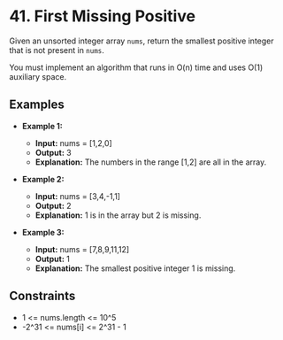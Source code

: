 # 41. First Missing Positive

Given an unsorted integer array `nums`, return the smallest positive integer that is not present in `nums`.

You must implement an algorithm that runs in O(n) time and uses O(1) auxiliary space.

## Examples

- **Example 1:**
  - **Input:** nums = [1,2,0]
  - **Output:** 3
  - **Explanation:** The numbers in the range [1,2] are all in the array.

- **Example 2:**
  - **Input:** nums = [3,4,-1,1]
  - **Output:** 2
  - **Explanation:** 1 is in the array but 2 is missing.

- **Example 3:**
  - **Input:** nums = [7,8,9,11,12]
  - **Output:** 1
  - **Explanation:** The smallest positive integer 1 is missing.

## Constraints

- 1 <= nums.length <= 10^5
- -2^31 <= nums[i] <= 2^31 - 1
